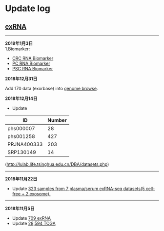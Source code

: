 # Update log

## [exRNA](http://lulab.life.tsinghua.edu.cn/exRNA/) 
-----
**2019年1月3日**   
1.Biomarker:  
- [CRC RNA Biomarker](https://drive.google.com/drive/folders/1J14ofoA8eqesAltQNyEEEnlX6Mctvu5x)
- [PC RNA Biomarker](https://drive.google.com/drive/folders/1BSGB451QVdzcF6Gn7HIJWynKa7IeWJLn)
- [PSC RNA Biomarker](https://drive.google.com/drive/folders/17qHiqubKZj5McdRTpKBsylHssCy6Q1P_)


**2018年12月31日**  

Add 170 data (exorbase) into [genome browse](http://lulab.life.tsinghua.edu.cn/exRNA/genomebrowse/index.php 
). 


**2018年12月14日**

- Update  

|ID   |Number   |
|-    |-        |
|phs000007  |28 |
|phs001258  |427|
|PRJNA400333|203|
|SRP130149  |14 |

(http://lulab.life.tsinghua.edu.cn/DBA/datasets.php)

-----
**2018年11月22日**

- Update [323 samples from 7 plasma/serum exRNA-seq datasets(5 cell-free + 2 exosome).](http://lulab.life.tsinghua.edu.cn/DBA/datasets.php)

-----

**2018年11月5日**

- Update [709 exRNA](http://lulab.life.tsinghua.edu.cn/DBA/datasets.php)
- Update [ 28,594 TCGA](http://lulab.life.tsinghua.edu.cn/DBA/tcgasets.php#raw_data_sta)


